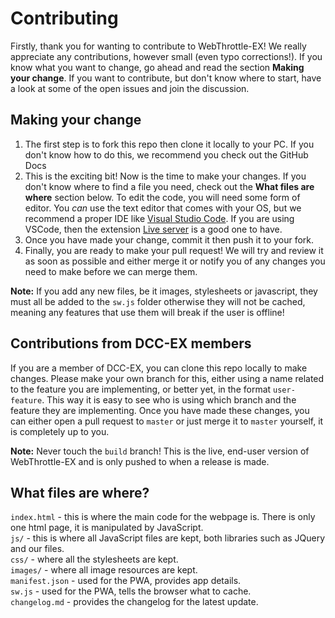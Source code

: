 # Contributing
Firstly, thank you for wanting to contribute to WebThrottle-EX! We really appreciate any contributions, however small (even typo corrections!). If you know what you want to change,
go ahead and read the section **Making your change**. If you want to contribute, but don't know where to start, have a look at some of the open issues and join the discussion.

## Making your change
1. The first step is to fork this repo then clone it locally to your PC. If you don't know how to do this, we recommend you check out the GitHub Docs
1. This is the exciting bit! Now is the time to make your changes. If you don't know where to find a file you need, check out the **What files are where** section below.
To edit the code, you will need some form of editor. You *can* use the text editor that comes with your OS, but we recommend a proper IDE like [Visual Studio Code](https://code.visualstudio.com/).
If you are using VSCode, then the extension [Live server](https://marketplace.visualstudio.com/items?itemName=ritwickdey.LiveServer) is a good one to have.
1. Once you have made your change, commit it then push it to your fork.
1. Finally, you are ready to make your pull request! We will try and review it as soon as possible and either merge it or notify you of any changes you need to make before we can merge them.

**Note:** If you add any new files, be it images, stylesheets or javascript, they must all be added to the `sw.js` folder otherwise they will not be cached, meaning any features that use them will
break if the user is offline!

## Contributions from DCC-EX members
If you are a member of DCC-EX, you can clone this repo locally to make changes. Please make your own branch for this, either using a name related to the feature you are implementing,
or better yet, in the format `user-feature`. This way it is easy to see who is using which branch and the feature they are implementing.
Once you have made these changes, you can either open a pull request to `master` or just merge it to `master` yourself, it is completely up to you.

**Note:** Never touch the `build` branch! This is the live, end-user version of WebThrottle-EX and is only pushed to when a release is made.

## What files are where?
`index.html` - this is where the main code for the webpage is. There is only one html page, it is manipulated by JavaScript.  
`js/` - this is where all JavaScript files are kept, both libraries such as JQuery and our files.  
`css/` - where all the stylesheets are kept.  
`images/` - where all image resources are kept.  
`manifest.json` - used for the PWA, provides app details.  
`sw.js` - used for the PWA, tells the browser what to cache.  
`changelog.md` - provides the changelog for the latest update.  

